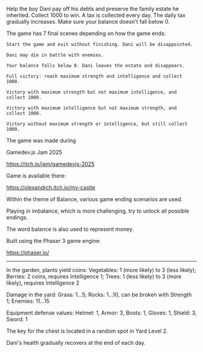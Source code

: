 Help the boy Dani pay off his debts and preserve the family estate he inherited. Collect 1000 to win. A tax is collected every day. The daily tax gradually increases. Make sure your balance doesn't fall below 0.

The game has 7 final scenes depending on how the game ends:

    Start the game and exit without finishing. Dani will be disappointed.

    Dani may die in battle with enemies.

    Your balance falls below 0. Dani leaves the estate and disappears.

    Full victory: reach maximum strength and intelligence and collect 1000.

    Victory with maximum strength but not maximum intelligence, and collect 1000.

    Victory with maximum intelligence but not maximum strength, and collect 1000.

    Victory without maximum strength or intelligence, but still collect 1000.

The game was made during

Gamedev.js Jam 2025

https://itch.io/jam/gamedevjs-2025

Game is available there:

https://olexandrch.itch.io/my-castle

Within the theme of Balance, various game ending scenarios are used.

Playing in imbalance, which is more challenging, try to unlock all possible endings.

The word balance is also used to represent money.

Built using the Phaser 3 game engine:

https://phaser.io/

-------------

In the garden, plants yield coins: Vegetables: 1 (more likely) to 3 (less likely); Berries: 2 coins, requires Intelligence 1; Trees: 1 (less likely) to 3 (more likely), requires Intelligence 2

Damage in the yard:  Grass: 1...5; Rocks: 1...10, can be broken with Strength 1; Enemies: 11...15

Equipment defense values:    Helmet: 1, Armor: 3, Boots: 1, Gloves: 1, Shield: 3, Sword: 1

The key for the chest is located in a random spot in Yard Level 2.

Dani's health gradually recovers at the end of each day.